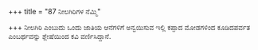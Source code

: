 +++
title = "87 ನೀಲಗಿರಿಗಳ ನೆಮ್ಮಿ"

+++
ನೀಲಗಿರಿ ಎಂಬುದು ಒಂದು ಜಾತಿಯ ಆನೆಗಳಿಗೆ ಅನ್ವಯಿಸುವ ಇಲ್ಲಿ ಕಪ್ಪಾದ ಮೋಡಗಳಿಂದ ಕೂಡಿದಪರ್ವತ ಎಂಬರ್ಥವನ್ನು ಶ್ಲೇಷೆಯಿಂದ ಕವಿ ವರ್ಣಿಸಿದ್ದಾನೆ.